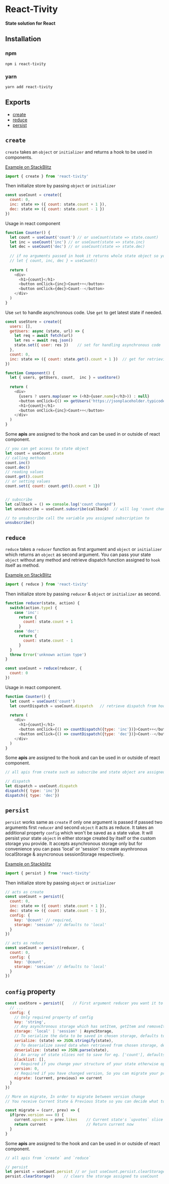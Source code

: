 # React-Tivity

**State solution for React**

## Installation

### npm

```
npm i react-tivity
```

### yarn

```
yarn add react-tivity
```

## Exports

* [create](#create)
* [reduce](#reduce)
* [persist](#persist)

## `create`

`create` takes an `object` or `initializer` and returns a hook to be used in components.

[Example on StackBlitz](https://stackblitz.com/edit/react-ojvgtv?file=src/App.js)

```javascript
import { create } from 'react-tivity'
```

Then initialize store by passing `object` or `initializer`
```javascript
const useCount = create({
  count: 0,
  inc: state => ({ count: state.count + 1 }),
  dec: state => ({ count: state.count - 1 })
})
```

Usage in react component

```javascript
function Counter() {
  let count = useCount('count') // or useCount(state => state.count)
  let inc = useCount('inc') // or useCount(state => state.inc)
  let dec = useCount('dec') // or useCount(state => state.dec)
  
  // if no arguments passed in hook it returns whole state object so you can destructure it
  // let { count, inc, dec } = useCount()
  
  return (
    <div>
      <h1>{count}</h1>
      <button onClick={inc}>Count++</button>
      <button onClick={dec}>Count--</button>
    </div>
  )
}
```
Use `set` to handle asynchronous code. Use `get` to get latest state if needed.

```javascript
const useStore = create({
  users: [],
  getUsers: async (state, url) => {
    let req = await fetch(url)
    let res = await req.json()
    state.set({ user: res })    // set for handling asynchronous code
  },
  count: 0,
  inc: state => ({ count: state.get().count + 1 })  // get for retrieving state
})

function Component() {
  let { users, getUsers, count,  inc } = useStore()
  
  return (
    <div>
      {users ? users.map(user => (<h3>{user.name}</h3>)) : null}
      <button onClick={() => getUsers('https://jsonplaceholder.typicode.com/users')}>List Users</button>
      <h1>{count}</h1>
      <button onClick={inc}>Count++</button>
    </div>
  )
}
```

Some **apis** are assigned to the hook and can be used in or outside of react component.

```javascript
// you can get access to state object
let count = useCount.state
// calling methods
count.inc()
count.dec()
// reading values
count.get().count
// or setting values
count.set({ count: count.get().count + 1})


// subscribe
let callback = () => console.log('count changed')
let unsubscribe = useCount.subscribe(callback)  // will log 'count changed' every time state value changes

// to unsubscribe call the variable you assigned subscription to
unsubscribe()
```

## `reduce`

`reduce` takes a `reducer` function as first argument and `object` or `initializer` which returns an `object` as second argument.
You can pass your state `object` without any method and retrieve dispatch function assigned to `hook` itself as method.

[Example on StackBlitz](https://stackblitz.com/edit/react-rlxckr?file=src/App.js)

```javascript
import { reduce } from 'react-tivity'
```

Then initialize store by passing `reducer` & `object` or `initializer` as second.

```javascript
function reducer(state, action) {
  switch(action.type) {
    case 'inc':
      return {
        count: state.count + 1
      }
    case 'dec':
      return {
        count: state.count - 1
      }
  }
  throw Error('unknown action type')
}

const useCount = reduce(reducer, {
  count: 0
})
```
Usage in react component.

```javascript
function Counter() {
  let count = useCount('count')
  let countDispatch = useCount.dispatch   // retrieve dispatch from hook
  
  return (
    <div>
      <h1>{count}</h1>
      <button onClick={() => countDispatch({type: 'inc'})}>Count++</button>
      <button onClick={() => countDispatch({type: 'dec'})}>Count--</button>
    </div>
  )
}
```
Some **apis** are assigned to the hook and can be used in or outside of react component.

```javascript
// all apis from create such as subscribe and state object are assigned

// dispatch
let dispatch = useCount.dispatch
dispatch({ type: 'inc'})
dispatch({ type: 'dec'})
```

## `persist`

`persist` works same as `create` if only one argument is passed if passed two arguments first `reducer` and second `object` it acts as reduce.
It takes an additional property `config` which won't be saved as a state value.
It will persist your state `object` in either storage created by itself or the custom storage you provide.
It accepts asynchronous storage only but for convenience you can pass 'local' or 'session' to create asynhronous localStorage & asyncronous
sessionStorage respectively.

[Example on Stackblitz](https://stackblitz.com/edit/react-nriizz?file=src/App.js)

```javascript
import { persist } from 'react-tivity'
```

Then initialize store by passing `object` or `initializer`

```javascript
// acts as create
const useCount = persist({
  count: 0,
  inc: state => ({ count: state.count + 1 }),
  dec: state => ({ count: state.count - 1 }),
  config: {
    key: '@count' // required,
    storage: 'session' // defaults to 'local'
  }
})

// acts as reduce
const useCount = persist(reducer, {
  count: 0,
  config: {
    key: '@count',
    storage: 'session' // defaults to 'local'
  }
})
```

## `config` property

```javascript
const useStore = persist({    // First argument reducer you want it to act as `reduce` and then `object` or `initializer`
  // ...
  config: {
    // Only required property of config
    key: 'string',
    // Any asynchronous storage which has setItem, getItem and removeItem properties, defaults to 'local' can also accept 'session'
    storage: 'local' | 'session' | AsyncStorage,
    // To serialize the data to be saved in chosen storage, defaults to JSON.stringify()
    serialize: (state) => JSON.stringify(state),
    // To deserialize saved data when retrieved from chosen storage, defaults to JSON.parse()
    deserialize: (state) => JSON.parse(state),
    // An array of state slices not to save for eg. ['count'], defaults to []
    blacklist: [],
    // Required if you change your structure of your state otherwise optional, defaults to 0
    version: 0,
    // Required if you have changed version, So you can migrate your previously saved state values to current one, defaults to none
    migrate: (current, previous) => current
  }
})

// More on migrate, In order to migrate between version change
// You receive Current State & Previous State so you can decide what to keep what to throw, eg. below

const migrate = (curr, prev) => {
  if(prev.version === 0) {
    current.upvotes = prev.likes    // Current state's `upvotes` slice will get hydrated with value previous state's `likes`
    return current                  // Return current now
  }
}

```

Some **apis** are assigned to the hook and can be used in or outside of react component.

```javascript
// all apis from `create` and `reduce`

// persist
let persist = useCount.persist // or just useCount.persist.clearStorage()
persist.clearStorage()    // clears the storage assigned to useCount
```
